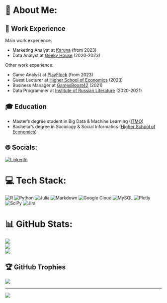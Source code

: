 # 💫 About Me:

## 💼 Work Experience

Main work experience:

* Marketing Analyst at [Karuna](https://karuna.group/) (from 2023)
* Data Analyst at [Geeky House](https://geeky.house/) (2020-2023)

Other work experience:

* Game Analyst at [PlayFlock](https://playflock.com/) (from 2023)
* Guest Lecturer at [Higher School of Economics](https://spb.hse.ru/) (2023)
* Business Manager at [GamesBoost42](https://gamesboost42.com/) (2021)
* Data Programmer at [Institute of Russian Literature](https://pushkinskijdom.ru/) (2020-2021)

## 🎓 Education

* Master’s degree student in Big Data & Machine Learning ([ITMO](https://itmo.ru/))
* Bachelor’s degree in Sociology & Social Informatics ([Higher School of Economics](https://spb.hse.ru/))

## 🌐 Socials:
[![LinkedIn](https://img.shields.io/badge/LinkedIn-%230077B5.svg?logo=linkedin&logoColor=white)](https://linkedin.com/in/muzerow6) 

# 💻 Tech Stack:
![R](https://img.shields.io/badge/r-%23276DC3.svg?style=for-the-badge&logo=r&logoColor=white) ![Python](https://img.shields.io/badge/python-3670A0?style=for-the-badge&logo=python&logoColor=ffdd54) ![Julia](https://img.shields.io/badge/-Julia-9558B2?style=for-the-badge&logo=julia&logoColor=white) ![Markdown](https://img.shields.io/badge/markdown-%23000000.svg?style=for-the-badge&logo=markdown&logoColor=white) ![Google Cloud](https://img.shields.io/badge/Google%20Cloud-%234285F4.svg?style=for-the-badge&logo=google-cloud&logoColor=white) ![MySQL](https://img.shields.io/badge/mysql-%2300f.svg?style=for-the-badge&logo=mysql&logoColor=white) ![Plotly](https://img.shields.io/badge/Plotly-%233F4F75.svg?style=for-the-badge&logo=plotly&logoColor=white) ![SciPy](https://img.shields.io/badge/SciPy-%230C55A5.svg?style=for-the-badge&logo=scipy&logoColor=%white) ![Jira](https://img.shields.io/badge/jira-%230A0FFF.svg?style=for-the-badge&logo=jira&logoColor=white)
# 📊 GitHub Stats:
![](https://github-readme-stats.vercel.app/api?username=muzerow&theme=dark&hide_border=false&include_all_commits=false&count_private=false)<br/>
![](https://github-readme-streak-stats.herokuapp.com/?user=muzerow&theme=dark&hide_border=false)<br/>
![](https://github-readme-stats.vercel.app/api/top-langs/?username=muzerow&theme=dark&hide_border=false&include_all_commits=false&count_private=false&layout=compact)

## 🏆 GitHub Trophies
![](https://github-profile-trophy.vercel.app/?username=muzerow&theme=darkhub&no-frame=false&no-bg=true&margin-w=4)

---
[![](https://visitcount.itsvg.in/api?id=muzerow&icon=0&color=0)](https://visitcount.itsvg.in)